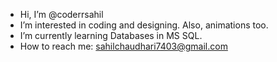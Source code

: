 - Hi, I’m @coderrsahil
- I’m interested in coding and designing. Also, animations too.
- I’m currently learning Databases in MS SQL.
- How to reach me: sahilchaudhari7403@gmail.com

<!---
coderrsahil/coderrsahil is a ✨ special ✨ repository because its `README.md` (this file) appears on your GitHub profile.
You can click the Preview link to take a look at your changes.
--->
